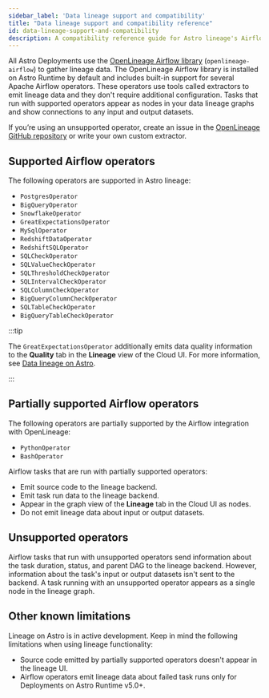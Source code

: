 ```yaml
---
sidebar_label: 'Data lineage support and compatibility'
title: "Data lineage support and compatibility reference"
id: data-lineage-support-and-compatibility
description: A compatibility reference guide for Astro lineage's Airflow support.
---
```


All Astro Deployments use the [OpenLineage Airflow library](https://openlineage.io/integration/apache-airflow/) (`openlineage-airflow`) to gather lineage data. The OpenLineage Airflow library is installed on Astro Runtime by default and includes built-in support for several Apache Airflow operators. These operators use tools called extractors to emit lineage data and they don't require additional configuration. Tasks that run with supported operators appear as nodes in your data lineage graphs and show connections to any input and output datasets.

If you’re using an unsupported operator, create an issue in the [OpenLineage GitHub repository](https://github.com/OpenLineage/OpenLineage) or write your own custom extractor.

## Supported Airflow operators

The following operators are supported in Astro lineage:

- `PostgresOperator`
- `BigQueryOperator`
- `SnowflakeOperator`
- `GreatExpectationsOperator`
- `MySqlOperator`
- `RedshiftDataOperator`
- `RedshiftSQLOperator`
- `SQLCheckOperator`
- `SQLValueCheckOperator`
- `SQLThresholdCheckOperator`
- `SQLIntervalCheckOperator`
- `SQLColumnCheckOperator`
- `BigQueryColumnCheckOperator`
- `SQLTableCheckOperator`
- `BigQueryTableCheckOperator`

:::tip

The `GreatExpectationsOperator` additionally emits data quality information to the **Quality** tab in the **Lineage** view of the Cloud UI. For more information, see [Data lineage on Astro](data-lineage.md).

:::

## Partially supported Airflow operators

The following operators are partially supported by the Airflow integration with OpenLineage:

- `PythonOperator`
- `BashOperator`

Airflow tasks that are run with partially supported operators:

- Emit source code to the lineage backend.
- Emit task run data to the lineage backend.
- Appear in the graph view of the **Lineage** tab in the Cloud UI as nodes.
- Do not emit lineage data about input or output datasets.

## Unsupported operators

Airflow tasks that run with unsupported operators send information about the task duration, status, and parent DAG to the lineage backend. However, information about the task's input or output datasets isn't sent to the backend. A task running with an unsupported operator appears as a single node in the lineage graph.

## Other known limitations

Lineage on Astro is in active development. Keep in mind the following limitations when using lineage functionality:

- Source code emitted by partially supported operators doesn't appear in the lineage UI.
- Airflow operators emit lineage data about failed task runs only for Deployments on Astro Runtime v5.0+.
